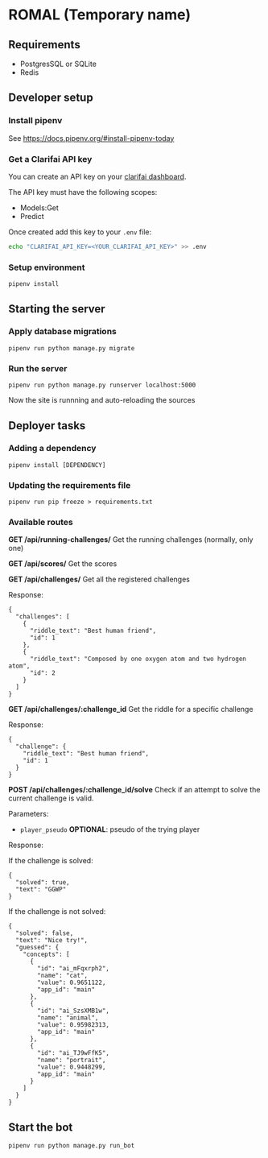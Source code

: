 # ROMAL (Temporary name)

## Requirements


- PostgresSQL or SQLite
- Redis

## Developer setup


### Install pipenv

See https://docs.pipenv.org/#install-pipenv-today

### Get a Clarifai API key

You can create an API key on your [clarifai dashboard](https://clarifai.com/developer/account/keys).

The API key must have the following scopes:

* Models:Get
* Predict

Once created add this key to your `.env` file:

```bash
echo "CLARIFAI_API_KEY=<YOUR_CLARIFAI_API_KEY>" >> .env
```

### Setup environment

    pipenv install


## Starting the server

### Apply database migrations


    pipenv run python manage.py migrate

### Run the server

    pipenv run python manage.py runserver localhost:5000

Now the site is runnning and auto-reloading the sources

## Deployer tasks

### Adding a dependency

    pipenv install [DEPENDENCY]

### Updating the requirements file

    pipenv run pip freeze > requirements.txt

### Available routes

**GET /api/running-challenges/**
Get the running challenges (normally, only one)


**GET /api/scores/**
Get the scores

**GET /api/challenges/**
Get all the registered challenges

Response:

```
{
  "challenges": [
    {
      "riddle_text": "Best human friend",
      "id": 1
    },
    {
      "riddle_text": "Composed by one oxygen atom and two hydrogen atom",
      "id": 2
    }
  ]
}
```

**GET /api/challenges/:challenge_id**
Get the riddle for a specific challenge

Response:
```
{
  "challenge": {
    "riddle_text": "Best human friend",
    "id": 1
  }
}
```

**POST /api/challenges/:challenge_id/solve**
Check if an attempt to solve the current challenge is valid.

Parameters:

* `player_pseudo` **OPTIONAL**: pseudo of the trying player

Response:

If the challenge is solved:
```
{
  "solved": true,
  "text": "GGWP"
}
```

If the challenge is not solved:

```
{
  "solved": false,
  "text": "Nice try!",
  "guessed": {
    "concepts": [
      {
        "id": "ai_mFqxrph2",
        "name": "cat",
        "value": 0.9651122,
        "app_id": "main"
      },
      {
        "id": "ai_SzsXMB1w",
        "name": "animal",
        "value": 0.95982313,
        "app_id": "main"
      },
      {
        "id": "ai_TJ9wFfK5",
        "name": "portrait",
        "value": 0.9448299,
        "app_id": "main"
      }
    ]
  }
}
```

## Start the bot

    pipenv run python manage.py run_bot